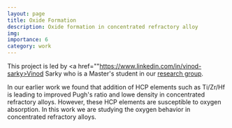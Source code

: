 ```yaml
---
layout: page
title: Oxide Formation 
description: Oxide formation in concentrated refractory alloy 
img: 
importance: 6 
category: work 
---
```


This project is led by <a href=""https://www.linkedin.com/in/vinod-sarky>Vinod Sarky</a> who is a Master's student in our <a href="http://mme.iitm.ac.in/satyesh/index.html">research group</a>.

In our earlier work
<d-cite key="Shaikh2022m"></d-cite>
we found that addition of HCP elements such as Ti/Zr/Hf is leading to improved Pugh's ratio and lowe density in concentrated refractory alloys. However, these HCP elements are susceptible to oxygen absorption. In this work we are studying the oxygen behavior in concentrated refractory alloys.

<d-appendix>
 <d-footnote-list></d-footnote-list>
 <d-citation-list></d-citation-list>
</d-appendix>
